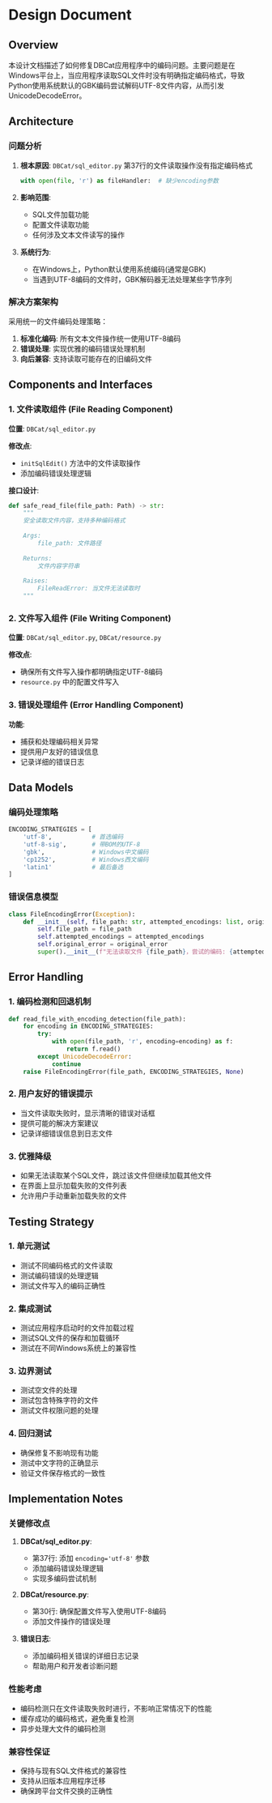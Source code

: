 # Design Document

## Overview

本设计文档描述了如何修复DBCat应用程序中的编码问题。主要问题是在Windows平台上，当应用程序读取SQL文件时没有明确指定编码格式，导致Python使用系统默认的GBK编码尝试解码UTF-8文件内容，从而引发UnicodeDecodeError。

## Architecture

### 问题分析

1. **根本原因**: `DBCat/sql_editor.py` 第37行的文件读取操作没有指定编码格式
   ```python
   with open(file, 'r') as fileHandler:  # 缺少encoding参数
   ```

2. **影响范围**: 
   - SQL文件加载功能
   - 配置文件读取功能
   - 任何涉及文本文件读写的操作

3. **系统行为**: 
   - 在Windows上，Python默认使用系统编码(通常是GBK)
   - 当遇到UTF-8编码的文件时，GBK解码器无法处理某些字节序列

### 解决方案架构

采用统一的文件编码处理策略：

1. **标准化编码**: 所有文本文件操作统一使用UTF-8编码
2. **错误处理**: 实现优雅的编码错误处理机制
3. **向后兼容**: 支持读取可能存在的旧编码文件

## Components and Interfaces

### 1. 文件读取组件 (File Reading Component)

**位置**: `DBCat/sql_editor.py`

**修改点**:
- `initSqlEdit()` 方法中的文件读取操作
- 添加编码错误处理逻辑

**接口设计**:
```python
def safe_read_file(file_path: Path) -> str:
    """
    安全读取文件内容，支持多种编码格式
    
    Args:
        file_path: 文件路径
        
    Returns:
        文件内容字符串
        
    Raises:
        FileReadError: 当文件无法读取时
    """
```

### 2. 文件写入组件 (File Writing Component)

**位置**: `DBCat/sql_editor.py`, `DBCat/resource.py`

**修改点**:
- 确保所有文件写入操作都明确指定UTF-8编码
- `resource.py` 中的配置文件写入

### 3. 错误处理组件 (Error Handling Component)

**功能**:
- 捕获和处理编码相关异常
- 提供用户友好的错误信息
- 记录详细的错误日志

## Data Models

### 编码处理策略

```python
ENCODING_STRATEGIES = [
    'utf-8',           # 首选编码
    'utf-8-sig',       # 带BOM的UTF-8
    'gbk',             # Windows中文编码
    'cp1252',          # Windows西文编码
    'latin1'           # 最后备选
]
```

### 错误信息模型

```python
class FileEncodingError(Exception):
    def __init__(self, file_path: str, attempted_encodings: list, original_error: Exception):
        self.file_path = file_path
        self.attempted_encodings = attempted_encodings
        self.original_error = original_error
        super().__init__(f"无法读取文件 {file_path}，尝试的编码: {attempted_encodings}")
```

## Error Handling

### 1. 编码检测和回退机制

```python
def read_file_with_encoding_detection(file_path):
    for encoding in ENCODING_STRATEGIES:
        try:
            with open(file_path, 'r', encoding=encoding) as f:
                return f.read()
        except UnicodeDecodeError:
            continue
    raise FileEncodingError(file_path, ENCODING_STRATEGIES, None)
```

### 2. 用户友好的错误提示

- 当文件读取失败时，显示清晰的错误对话框
- 提供可能的解决方案建议
- 记录详细错误信息到日志文件

### 3. 优雅降级

- 如果无法读取某个SQL文件，跳过该文件但继续加载其他文件
- 在界面上显示加载失败的文件列表
- 允许用户手动重新加载失败的文件

## Testing Strategy

### 1. 单元测试

- 测试不同编码格式的文件读取
- 测试编码错误的处理逻辑
- 测试文件写入的编码正确性

### 2. 集成测试

- 测试应用程序启动时的文件加载过程
- 测试SQL文件的保存和加载循环
- 测试在不同Windows系统上的兼容性

### 3. 边界测试

- 测试空文件的处理
- 测试包含特殊字符的文件
- 测试文件权限问题的处理

### 4. 回归测试

- 确保修复不影响现有功能
- 测试中文字符的正确显示
- 验证文件保存格式的一致性

## Implementation Notes

### 关键修改点

1. **DBCat/sql_editor.py**:
   - 第37行: 添加 `encoding='utf-8'` 参数
   - 添加编码错误处理逻辑
   - 实现多编码尝试机制

2. **DBCat/resource.py**:
   - 第30行: 确保配置文件写入使用UTF-8编码
   - 添加文件操作的错误处理

3. **错误日志**:
   - 添加编码相关错误的详细日志记录
   - 帮助用户和开发者诊断问题

### 性能考虑

- 编码检测只在文件读取失败时进行，不影响正常情况下的性能
- 缓存成功的编码格式，避免重复检测
- 异步处理大文件的编码检测

### 兼容性保证

- 保持与现有SQL文件格式的兼容性
- 支持从旧版本应用程序迁移
- 确保跨平台文件交换的正确性